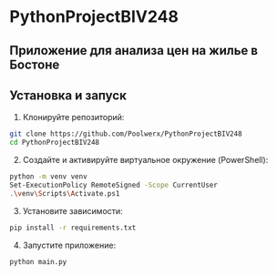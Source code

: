 # PythonProjectBIV248
Приложение для анализа цен на жилье в Бостоне
---
## Установка и запуск

1. Клонируйте репозиторий:
```bash
git clone https://github.com/Poolwerx/PythonProjectBIV248
cd PythonProjectBIV248
```
2. Создайте и активируйте виртуальное окружение (PowerShell):
```bash
python -m venv venv
Set-ExecutionPolicy RemoteSigned -Scope CurrentUser
.\venv\Scripts\Activate.ps1
```
3. Установите зависимости:
```bash
pip install -r requirements.txt
```
4. Запустите приложение:
```bash
python main.py
```